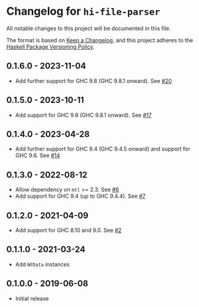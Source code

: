 # Changelog for `hi-file-parser`

All notable changes to this project will be documented in this file.

The format is based on [Keep a Changelog](https://keepachangelog.com/en/1.0.0/),
and this project adheres to the
[Haskell Package Versioning Policy](https://pvp.haskell.org/).

## 0.1.6.0 - 2023-11-04

* Add further support for GHC 9.8 (GHC 9.8.1 onward). See
  [#20](https://github.com/commercialhaskell/hi-file-parser/pull/20)

## 0.1.5.0 - 2023-10-11

* Add support for GHC 9.8 (GHC 9.8.1 onward). See
  [#17](https://github.com/commercialhaskell/hi-file-parser/pull/17)

## 0.1.4.0 - 2023-04-28

* Add further support for GHC 9.4 (GHC 9.4.5 onward) and support for GHC 9.6.
  See [#14](https://github.com/commercialhaskell/hi-file-parser/pull/14)

## 0.1.3.0 - 2022-08-12

* Allow dependency on `mtl` >= 2.3. See
  [#6](https://github.com/commercialhaskell/hi-file-parser/pull/6)
* Add support for GHC 9.4 (up to GHC 9.4.4). See
  [#7](https://github.com/commercialhaskell/hi-file-parser/pull/7)

## 0.1.2.0 - 2021-04-09

* Add support for GHC 8.10 and 9.0. See
  [#2](https://github.com/commercialhaskell/hi-file-parser/pull/2)

## 0.1.1.0 - 2021-03-24

* Add `NFData` instances

## 0.1.0.0 - 2019-06-08

* Initial release
